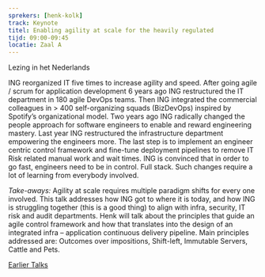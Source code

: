 ```yaml
---
sprekers: [henk-kolk]
track: Keynote
titel: Enabling agility at scale for the heavily regulated
tijd: 09:00-09:45
locatie: Zaal A
---
```

Lezing in het Nederlands

ING reorganized IT five times to increase agility and speed. After going agile / scrum for application development 6 years ago ING restructured the IT department in 180 agile DevOps teams. Then ING integrated the commercial colleagues in > 400 self-organizing squads (BizDevOps) inspired by Spotify’s organizational model. Two years ago ING radically changed the people approach for software engineers to enable and reward engineering mastery. Last year ING restructured the infrastructure department empowering the engineers more. The last step is to implement an engineer centric control framework and fine-tune deployment pipelines to remove IT Risk related manual work and wait times. ING is convinced that in order to go fast, engineers need to be in control. Full stack. Such changes require a lot of learning from everybody involved. 

*Take-aways:*
Agility at scale requires multiple paradigm shifts for every one involved. This talk addresses how ING got to where it is today, and how ING is struggling together (this is a good thing) to align with infra, security, IT risk and audit departments. Henk will talk about the principles that guide an agile control framework and how that translates into the design of an integrated infra – application continuous delivery pipeline. Main principles addressed are: Outcomes over impositions, Shift-left, Immutable Servers, Cattle and Pets.  

[Earlier Talks](https://blog.docker.com/2014/12/dockercon-europe-keynote-continuous-delivery-in-the-enterprise-by-henk-kolk-ing/)
